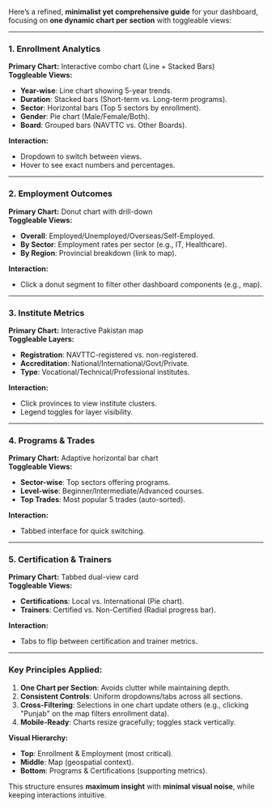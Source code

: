 Here’s a refined, **minimalist yet comprehensive guide** for your dashboard, focusing on **one dynamic chart per section** with toggleable views:

---

### **1. Enrollment Analytics**  
**Primary Chart:** Interactive combo chart (Line + Stacked Bars)  
**Toggleable Views:**  
- **Year-wise**: Line chart showing 5-year trends.  
- **Duration**: Stacked bars (Short-term vs. Long-term programs).  
- **Sector**: Horizontal bars (Top 5 sectors by enrollment).  
- **Gender**: Pie chart (Male/Female/Both).  
- **Board**: Grouped bars (NAVTTC vs. Other Boards).  

**Interaction:**  
- Dropdown to switch between views.  
- Hover to see exact numbers and percentages.  

---

### **2. Employment Outcomes**  
**Primary Chart:** Donut chart with drill-down  
**Toggleable Views:**  
- **Overall**: Employed/Unemployed/Overseas/Self-Employed.  
- **By Sector**: Employment rates per sector (e.g., IT, Healthcare).  
- **By Region**: Provincial breakdown (link to map).  

**Interaction:**  
- Click a donut segment to filter other dashboard components (e.g., map).  

---

### **3. Institute Metrics**  
**Primary Chart:** Interactive Pakistan map  
**Toggleable Layers:**  
- **Registration**: NAVTTC-registered vs. non-registered.  
- **Accreditation**: National/International/Govt/Private.  
- **Type**: Vocational/Technical/Professional institutes.  

**Interaction:**  
- Click provinces to view institute clusters.  
- Legend toggles for layer visibility.  

---

### **4. Programs & Trades**  
**Primary Chart:** Adaptive horizontal bar chart  
**Toggleable Views:**  
- **Sector-wise**: Top sectors offering programs.  
- **Level-wise**: Beginner/Intermediate/Advanced courses.  
- **Top Trades**: Most popular 5 trades (auto-sorted).  

**Interaction:**  
- Tabbed interface for quick switching.  

---

### **5. Certification & Trainers**  
**Primary Chart:** Tabbed dual-view card  
**Toggleable Views:**  
- **Certifications**: Local vs. International (Pie chart).  
- **Trainers**: Certified vs. Non-Certified (Radial progress bar).  

**Interaction:**  
- Tabs to flip between certification and trainer metrics.  

---

### **Key Principles Applied:**  
1. **One Chart per Section**: Avoids clutter while maintaining depth.  
2. **Consistent Controls**: Uniform dropdowns/tabs across all sections.  
3. **Cross-Filtering**: Selections in one chart update others (e.g., clicking "Punjab" on the map filters enrollment data).  
4. **Mobile-Ready**: Charts resize gracefully; toggles stack vertically.  

**Visual Hierarchy:**  
- **Top**: Enrollment & Employment (most critical).  
- **Middle**: Map (geospatial context).  
- **Bottom**: Programs & Certifications (supporting metrics).  

This structure ensures **maximum insight** with **minimal visual noise**, while keeping interactions intuitive.